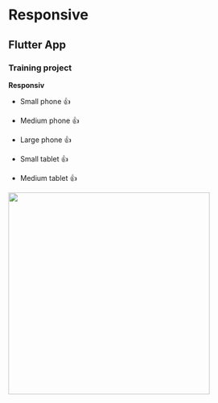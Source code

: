 # Responsive
## Flutter App 

### Training project

 **Responsiv** 

- Small phone 👍 

- Medium phone  👍

- Large phone 👍

- Small tablet 👍

- Medium tablet 👍

<img src="https://user-images.githubusercontent.com/63757519/95728941-6da5ea00-0c7c-11eb-9fca-bbab3181fc46.png" width = "400">
